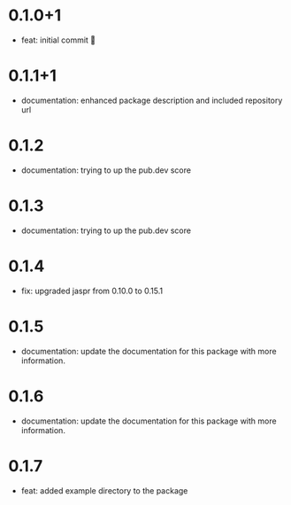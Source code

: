 # 0.1.0+1

- feat: initial commit 🎉

# 0.1.1+1

- documentation: enhanced package description and included repository url

# 0.1.2

- documentation: trying to up the pub.dev score

# 0.1.3

- documentation: trying to up the pub.dev score

# 0.1.4

- fix: upgraded jaspr from 0.10.0 to 0.15.1

# 0.1.5

- documentation: update the documentation for this package with more information.

# 0.1.6

- documentation: update the documentation for this package with more information.

# 0.1.7

- feat: added example directory to the package

